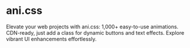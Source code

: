 # ani.css

Elevate your web projects with ani.css: 1,000+ easy-to-use animations. CDN-ready, just add a class for dynamic buttons and text effects. Explore vibrant UI enhancements effortlessly.